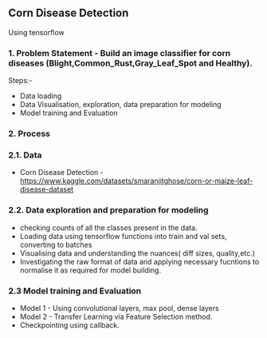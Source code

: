 ## Corn Disease Detection ##
Using tensorflow
### 1. Problem Statement - Build an image classifier for corn diseases (Blight,Common_Rust,Gray_Leaf_Spot and Healthy). ###
 Steps:-
* Data loading 
* Data Visualisation, exploration, data preparation for modeling
* Model training and Evaluation


### 2. Process
### 2.1. Data
- Corn Disease Detection -  https://www.kaggle.com/datasets/smaranjitghose/corn-or-maize-leaf-disease-dataset

### 2.2. Data exploration and preparation for modeling
* checking counts of all the classes present in the data.
* Loading data using tensorflow functions into train and val sets, converting to batches
* Visualising data and understanding the nuances( diff sizes, quality,etc.)
* Investigating the raw format of data and applying necessary fucntions to normalise it as required for model building.

### 2.3 Model training and Evaluation
* Model 1 - Using convolutional layers, max pool, dense layers
* Model 2 - Transfer Learning via Feature Selection method.
* Checkpointing using callback.

